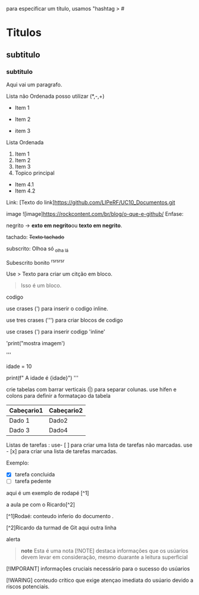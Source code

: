 para especificar um título, usamos "hashtag > #


# Titulos 

## subtitulo
### subtitulo

Aqui vai um paragrafo.

Lista não Ordenada posso utilizar (*,-,+)
+ Item 1
* Item 2
- item 3

Lista Ordenada 
1. Item 1
2. Item 2
3. Item 3
4. Topico principal

 * Item 4.1
 * Item 4.2

Link:
[Texto do link]https://github.com/LIPeRF/UC10_Documentos.git

image
![image]https://rockcontent.com/br/blog/o-que-e-github/
Enfase:

negrito -> **exto em negrito**ou __texto em negrito__.

tachado: ~~Texto tachado~~ 

subscrito: Olhoa só<sub> olha lá <sub>

Subescrito  bonito <sup> rsrsrsr <sup> 

Use > Texto para criar um citção em bloco.

> Isso é um bloco.

codigo 


use crases (') para inserir o codigo inline.

use tres crases (''') para criar blocos de codigo 

use crases (\') para inserir codigp 'inline'

'print("mostra imagem') 

''' 

idade = 10 

print(f" A idade é {idade}")
'''


crie tabelas com barrar verticais (|) para separar colunas.
use  hifen e colons para definir a formataçao da tabela 


| **Cabeçario1**|**Cabeçario2**|
|---------------|--------------|
| Dado 1        | Dado2        |
| Dado 3        | Dado4        |



Listas de tarefas :
use- [ ] para criar uma lista de tarefas não marcadas. 
use - [x] para criar una lista de tarefas marcadas.

Exemplo:
-[x] tarefa concluida 
-[ ] tarefa pedente 

aqui é um exemplo de rodapé [^1]

a aula pe com o Ricardo[^2]

[^1]Rodaé: conteudo inferio do documento .

[^2]Ricardo da turmad de Git 
aqui outra linha 


alerta 
>**note**
>Esta é uma nota
>[!NOTE]
>destaca informações que os usúarios devem levar em consideração, mesmo duarante a leitura superficial

[!IMPORANT]
informações cruciais necessário para o sucesso do usúarios 

[!WARING]
conteudo crítico que exige atençao imediata do usúario devido a riscos potenciais.

